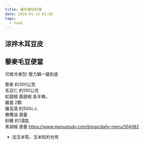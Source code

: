 ```yaml
---
title: 優先嘗試料理
date: 2024-01-13 01:58
tags:
  - food
---
```


## 涼拌木耳豆皮

## 藜麥毛豆便當
可做冷凍包! 壓力鍋一鍋到底

藜麥 約300公克  
毛豆仁 約100公克  
紅甜椒 黃甜椒 各半條。  
雞蛋 2顆  
雞高湯 約500c.c.  
橄欖油 適量  
砂糖 約1湯匙  
黑胡椒 適量
https://www.menustudy.com/blogs/daily-menu/104082


- 加玉米筍、玉米粒的也有
